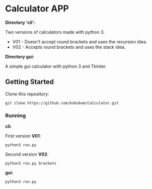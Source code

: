 # Calculator APP
**Directory 'cli':**

  Two versions of calculators made with python 3.

  * V01 - Doesn't accept round brackets and uses the recursion idea.
  * V02 - Accepts round brackets and uses the stack idea.
  
 **Directory gui:**
 
  A simple gui calculator with python 3 and Tkinter.

## Getting Started

Clone this repository:
```
git clone https://github.com/kokubum/Calculator.git
```
### Running

**cli:**

First version **V01**:
 ```
 python3 run.py
 ```
Second version **V02**:
```
python3 run.py brackets
```

**gui:**
```
python3 run.py
```

